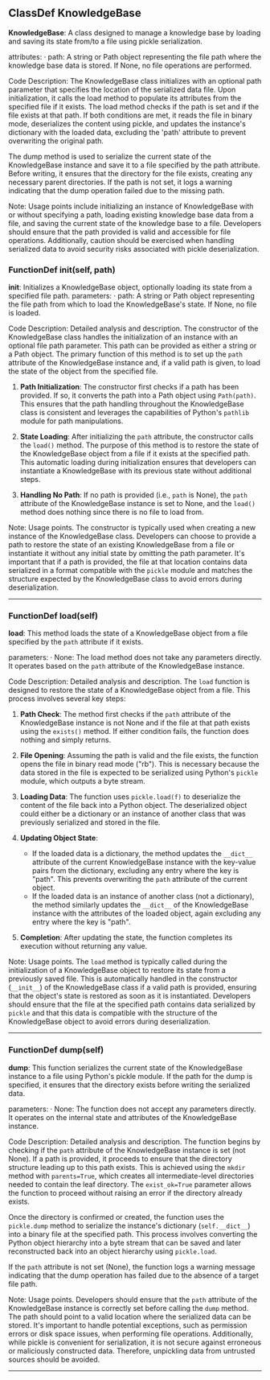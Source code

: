 ## ClassDef KnowledgeBase
**KnowledgeBase**: A class designed to manage a knowledge base by loading and saving its state from/to a file using pickle serialization.

attributes:
· path: A string or Path object representing the file path where the knowledge base data is stored. If None, no file operations are performed.

Code Description: The KnowledgeBase class initializes with an optional path parameter that specifies the location of the serialized data file. Upon initialization, it calls the load method to populate its attributes from the specified file if it exists. The load method checks if the path is set and if the file exists at that path. If both conditions are met, it reads the file in binary mode, deserializes the content using pickle, and updates the instance's dictionary with the loaded data, excluding the 'path' attribute to prevent overwriting the original path.

The dump method is used to serialize the current state of the KnowledgeBase instance and save it to a file specified by the path attribute. Before writing, it ensures that the directory for the file exists, creating any necessary parent directories. If the path is not set, it logs a warning indicating that the dump operation failed due to the missing path.

Note: Usage points include initializing an instance of KnowledgeBase with or without specifying a path, loading existing knowledge base data from a file, and saving the current state of the knowledge base to a file. Developers should ensure that the path provided is valid and accessible for file operations. Additionally, caution should be exercised when handling serialized data to avoid security risks associated with pickle deserialization.
### FunctionDef __init__(self, path)
**__init__**: Initializes a KnowledgeBase object, optionally loading its state from a specified file path.
parameters:
· path: A string or Path object representing the file path from which to load the KnowledgeBase's state. If None, no file is loaded.

Code Description: Detailed analysis and description.
The constructor of the KnowledgeBase class handles the initialization of an instance with an optional file path parameter. This path can be provided as either a string or a Path object. The primary function of this method is to set up the `path` attribute of the KnowledgeBase instance and, if a valid path is given, to load the state of the object from the specified file.

1. **Path Initialization**: The constructor first checks if a path has been provided. If so, it converts the path into a Path object using `Path(path)`. This ensures that the path handling throughout the KnowledgeBase class is consistent and leverages the capabilities of Python's `pathlib` module for path manipulations.

2. **State Loading**: After initializing the `path` attribute, the constructor calls the `load()` method. The purpose of this method is to restore the state of the KnowledgeBase object from a file if it exists at the specified path. This automatic loading during initialization ensures that developers can instantiate a KnowledgeBase with its previous state without additional steps.

3. **Handling No Path**: If no path is provided (i.e., `path` is None), the `path` attribute of the KnowledgeBase instance is set to None, and the `load()` method does nothing since there is no file to load from.

Note: Usage points.
The constructor is typically used when creating a new instance of the KnowledgeBase class. Developers can choose to provide a path to restore the state of an existing KnowledgeBase from a file or instantiate it without any initial state by omitting the path parameter. It's important that if a path is provided, the file at that location contains data serialized in a format compatible with the `pickle` module and matches the structure expected by the KnowledgeBase class to avoid errors during deserialization.
***
### FunctionDef load(self)
**load**: This method loads the state of a KnowledgeBase object from a file specified by the `path` attribute if it exists.

parameters:
· None: The load method does not take any parameters directly. It operates based on the `path` attribute of the KnowledgeBase instance.

Code Description: Detailed analysis and description.
The `load` function is designed to restore the state of a KnowledgeBase object from a file. This process involves several key steps:

1. **Path Check**: The method first checks if the `path` attribute of the KnowledgeBase instance is not None and if the file at that path exists using the `exists()` method. If either condition fails, the function does nothing and simply returns.

2. **File Opening**: Assuming the path is valid and the file exists, the function opens the file in binary read mode ("rb"). This is necessary because the data stored in the file is expected to be serialized using Python's `pickle` module, which outputs a byte stream.

3. **Loading Data**: The function uses `pickle.load(f)` to deserialize the content of the file back into a Python object. The deserialized object could either be a dictionary or an instance of another class that was previously serialized and stored in the file.

4. **Updating Object State**:
   - If the loaded data is a dictionary, the method updates the `__dict__` attribute of the current KnowledgeBase instance with the key-value pairs from the dictionary, excluding any entry where the key is "path". This prevents overwriting the `path` attribute of the current object.
   - If the loaded data is an instance of another class (not a dictionary), the method similarly updates the `__dict__` of the KnowledgeBase instance with the attributes of the loaded object, again excluding any entry where the key is "path".

5. **Completion**: After updating the state, the function completes its execution without returning any value.

Note: Usage points.
The `load` method is typically called during the initialization of a KnowledgeBase object to restore its state from a previously saved file. This is automatically handled in the constructor (`__init__`) of the KnowledgeBase class if a valid path is provided, ensuring that the object's state is restored as soon as it is instantiated. Developers should ensure that the file at the specified path contains data serialized by `pickle` and that this data is compatible with the structure of the KnowledgeBase object to avoid errors during deserialization.
***
### FunctionDef dump(self)
**dump**: This function serializes the current state of the KnowledgeBase instance to a file using Python's pickle module. If the path for the dump is specified, it ensures that the directory exists before writing the serialized data.

parameters:
· None: The function does not accept any parameters directly. It operates on the internal state and attributes of the KnowledgeBase instance.

Code Description: Detailed analysis and description.
The function begins by checking if the `path` attribute of the KnowledgeBase instance is set (not None). If a path is provided, it proceeds to ensure that the directory structure leading up to this path exists. This is achieved using the `mkdir` method with `parents=True`, which creates all intermediate-level directories needed to contain the leaf directory. The `exist_ok=True` parameter allows the function to proceed without raising an error if the directory already exists.

Once the directory is confirmed or created, the function uses the `pickle.dump` method to serialize the instance's dictionary (`self.__dict__`) into a binary file at the specified path. This process involves converting the Python object hierarchy into a byte stream that can be saved and later reconstructed back into an object hierarchy using `pickle.load`.

If the `path` attribute is not set (None), the function logs a warning message indicating that the dump operation has failed due to the absence of a target file path.

Note: Usage points.
Developers should ensure that the `path` attribute of the KnowledgeBase instance is correctly set before calling the `dump` method. The path should point to a valid location where the serialized data can be stored. It's important to handle potential exceptions, such as permission errors or disk space issues, when performing file operations. Additionally, while pickle is convenient for serialization, it is not secure against erroneous or maliciously constructed data. Therefore, unpickling data from untrusted sources should be avoided.
***
